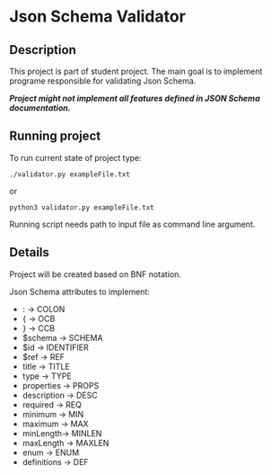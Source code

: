 # Json Schema Validator

## Description

This project is part of student project. The main goal is to implement programe responsible for validating Json Schema.

***Project might not implement all features defined in JSON Schema documentation.***

## Running project

To run current state of project type:

```
./validator.py exampleFile.txt
```

or

```
python3 validator.py exampleFile.txt
```

Running script needs path to input file as command line argument.

## Details

Project will be created based on BNF notation.

Json Schema attributes to implement:
  - : -> COLON
  - { -> OCB
  - } -> CCB
  - $schema -> SCHEMA
  - $id -> IDENTIFIER
  - $ref -> REF
  - title -> TITLE
  - type -> TYPE
  - properties -> PROPS
  - description -> DESC
  - required -> REQ
  - minimum -> MIN
  - maximum -> MAX
  - minLength-> MINLEN
  - maxLength -> MAXLEN
  - enum -> ENUM
  - definitions -> DEF